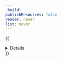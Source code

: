 ```yaml
---
_build:
publishResources: false
render: never
list: never
---
```


{{<details summary="<code>head(key: string): Promise&lt;R2Object | null</code>">}}

**Parameters**

- `key` {{<param-type>}}string{{</param-type>}}

	- The name of the object.

Retrieves the {{<type-link href="#R2Object">}}R2Object{{</type-link>}} for the given `key`, containing only object metadata.

If `key` does not exist in the bucket, this method will return `null`.

**Examples**

{{<details summary="Reading an object's metadata">}}

```js
const object = env.R2.head('dog.png');

console.log(object.etag)
// 9dc673463c0e68b0d7eb86708309f232
```

{{</details>}}

{{</details>}}
